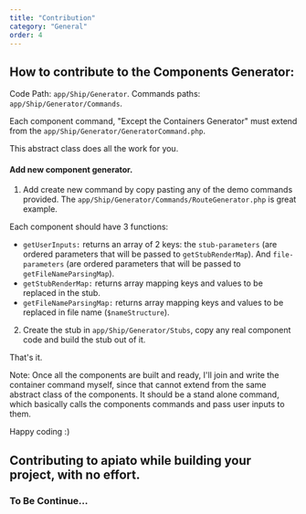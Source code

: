 ```yaml
---
title: "Contribution"
category: "General"
order: 4
---
```




## How to contribute to the Components Generator:

Code Path: `app/Ship/Generator`.
Commands paths: `app/Ship/Generator/Commands`.

Each component command, "Except the Containers Generator" must extend from the `app/Ship/Generator/GeneratorCommand.php`.

This abstract class does all the work for you.

#### Add new component generator.

1. Add create new command by copy pasting any of the demo commands provided. The `app/Ship/Generator/Commands/RouteGenerator.php` is great example.

Each component should have 3 functions:

- `getUserInputs:` returns an array of 2 keys: the `stub-parameters` (are ordered parameters that will be passed to `getStubRenderMap`). And `file-parameters` (are ordered parameters that will be passed to `getFileNameParsingMap`).
- `getStubRenderMap:` returns array mapping keys and values to be replaced in the stub.
- `getFileNameParsingMap:` returns array mapping keys and values to be replaced in file name (`$nameStructure`).

2. Create the stub in `app/Ship/Generator/Stubs`, copy any real component code and build the stub out of it.

That's it.

Note: Once all the components are built and ready,
I'll join and write the container command myself, since that cannot extend from the same abstract class of the components.
It should be a stand alone command, which basically calls the components commands and pass user inputs to them.


Happy coding :)



## Contributing to apiato while building your project, with no effort.

### To Be Continue...
